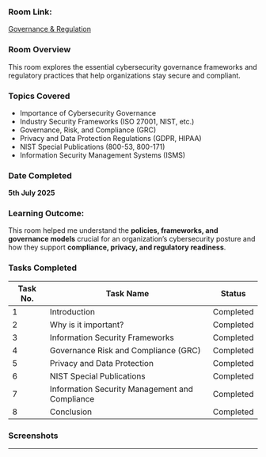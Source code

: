 ### Room Link:
[Governance & Regulation](https://tryhackme.com/room/governanceregulation)

### Room Overview
This room explores the essential cybersecurity governance frameworks and regulatory practices that help organizations stay secure and compliant.

### Topics Covered
- Importance of Cybersecurity Governance
- Industry Security Frameworks (ISO 27001, NIST, etc.)
- Governance, Risk, and Compliance (GRC)
- Privacy and Data Protection Regulations (GDPR, HIPAA)
- NIST Special Publications (800-53, 800-171)
- Information Security Management Systems (ISMS)

### Date Completed
**5th July 2025**

### Learning Outcome:  
This room helped me understand the **policies, frameworks, and governance models** crucial for an organization’s cybersecurity posture and how they support **compliance, privacy, and regulatory readiness**.

### Tasks Completed
| Task No. | Task Name                                 | Status     |
|----------|-------------------------------------------|------------|
| 1        | Introduction                              | Completed |
| 2        | Why is it important?                      | Completed |
| 3        | Information Security Frameworks           | Completed |
| 4        | Governance Risk and Compliance (GRC)      | Completed |
| 5        | Privacy and Data Protection               | Completed |
| 6        | NIST Special Publications                 | Completed |
| 7        | Information Security Management and Compliance | Completed |
| 8        | Conclusion                                | Completed |

### Screenshots


---
